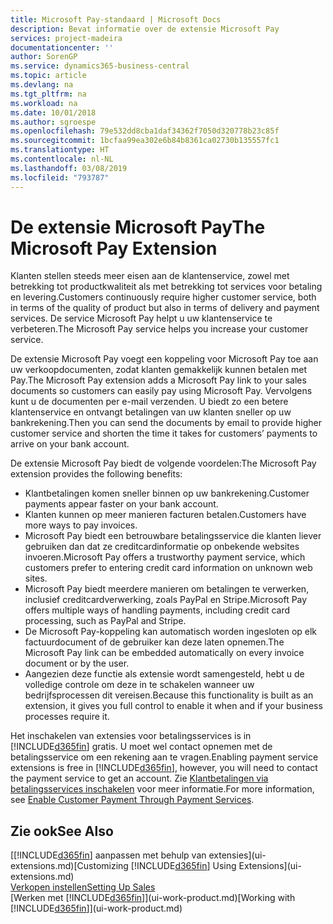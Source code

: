 ```yaml
---
title: Microsoft Pay-standaard | Microsoft Docs
description: Bevat informatie over de extensie Microsoft Pay
services: project-madeira
documentationcenter: ''
author: SorenGP
ms.service: dynamics365-business-central
ms.topic: article
ms.devlang: na
ms.tgt_pltfrm: na
ms.workload: na
ms.date: 10/01/2018
ms.author: sgroespe
ms.openlocfilehash: 79e532dd8cba1daf34362f7050d320778b23c85f
ms.sourcegitcommit: 1bcfaa99ea302e6b84b8361ca02730b135557fc1
ms.translationtype: HT
ms.contentlocale: nl-NL
ms.lasthandoff: 03/08/2019
ms.locfileid: "793787"
---
```

# <a name="the-microsoft-pay-extension"></a><span data-ttu-id="eeefd-103">De extensie Microsoft Pay</span><span class="sxs-lookup"><span data-stu-id="eeefd-103">The Microsoft Pay Extension</span></span>
<span data-ttu-id="eeefd-104">Klanten stellen steeds meer eisen aan de klantenservice, zowel met betrekking tot productkwaliteit als met betrekking tot services voor betaling en levering.</span><span class="sxs-lookup"><span data-stu-id="eeefd-104">Customers continuously require higher customer service, both in terms of the quality of product but also in terms of delivery and payment services.</span></span> <span data-ttu-id="eeefd-105">De service Microsoft Pay helpt u uw klantenservice te verbeteren.</span><span class="sxs-lookup"><span data-stu-id="eeefd-105">The Microsoft Pay service helps you increase your customer service.</span></span>

<span data-ttu-id="eeefd-106">De extensie Microsoft Pay voegt een koppeling voor Microsoft Pay toe aan uw verkoopdocumenten, zodat klanten gemakkelijk kunnen betalen met Pay.</span><span class="sxs-lookup"><span data-stu-id="eeefd-106">The Microsoft Pay extension adds a Microsoft Pay link to your sales documents so customers can easily pay using Microsoft Pay.</span></span> <span data-ttu-id="eeefd-107">Vervolgens kunt u de documenten per e-mail verzenden. U biedt zo een betere klantenservice en ontvangt betalingen van uw klanten sneller op uw bankrekening.</span><span class="sxs-lookup"><span data-stu-id="eeefd-107">Then you can send the documents by email to provide higher customer service and shorten the time it takes for customers’ payments to arrive on your bank account.</span></span>

<span data-ttu-id="eeefd-108">De extensie Microsoft Pay biedt de volgende voordelen:</span><span class="sxs-lookup"><span data-stu-id="eeefd-108">The Microsoft Pay extension provides the following benefits:</span></span>
- <span data-ttu-id="eeefd-109">Klantbetalingen komen sneller binnen op uw bankrekening.</span><span class="sxs-lookup"><span data-stu-id="eeefd-109">Customer payments appear faster on your bank account.</span></span>
- <span data-ttu-id="eeefd-110">Klanten kunnen op meer manieren facturen betalen.</span><span class="sxs-lookup"><span data-stu-id="eeefd-110">Customers have more ways to pay invoices.</span></span>
- <span data-ttu-id="eeefd-111">Microsoft Pay biedt een betrouwbare betalingsservice die klanten liever gebruiken dan dat ze creditcardinformatie op onbekende websites invoeren.</span><span class="sxs-lookup"><span data-stu-id="eeefd-111">Microsoft Pay offers a trustworthy payment service, which customers prefer to entering credit card information on unknown web sites.</span></span>
- <span data-ttu-id="eeefd-112">Microsoft Pay biedt meerdere manieren om betalingen te verwerken, inclusief creditcardverwerking, zoals PayPal en Stripe.</span><span class="sxs-lookup"><span data-stu-id="eeefd-112">Microsoft Pay offers multiple ways of handling payments, including credit card processing, such as PayPal and Stripe.</span></span>
- <span data-ttu-id="eeefd-113">De Microsoft Pay-koppeling kan automatisch worden ingesloten op elk factuurdocument of de gebruiker kan deze laten opnemen.</span><span class="sxs-lookup"><span data-stu-id="eeefd-113">The Microsoft Pay link can be embedded automatically on every invoice document or by the user.</span></span>
- <span data-ttu-id="eeefd-114">Aangezien deze functie als extensie wordt samengesteld, hebt u de volledige controle om deze in te schakelen wanneer uw bedrijfsprocessen dit vereisen.</span><span class="sxs-lookup"><span data-stu-id="eeefd-114">Because this functionality is built as an extension, it gives you full control to enable it when and if your business processes require it.</span></span>

<span data-ttu-id="eeefd-115">Het inschakelen van extensies voor betalingsservices is in [!INCLUDE[d365fin](includes/d365fin_md.md)] gratis. U moet wel contact opnemen met de betalingsservice om een rekening aan te vragen.</span><span class="sxs-lookup"><span data-stu-id="eeefd-115">Enabling payment service extensions is free in [!INCLUDE[d365fin](includes/d365fin_md.md)], however, you will need to contact the payment service to get an account.</span></span> <span data-ttu-id="eeefd-116">Zie [Klantbetalingen via betalingsservices inschakelen](sales-how-enable-payment-service-extensions.md) voor meer informatie.</span><span class="sxs-lookup"><span data-stu-id="eeefd-116">For more information, see [Enable Customer Payment Through Payment Services](sales-how-enable-payment-service-extensions.md).</span></span>

## <a name="see-also"></a><span data-ttu-id="eeefd-117">Zie ook</span><span class="sxs-lookup"><span data-stu-id="eeefd-117">See Also</span></span>
<span data-ttu-id="eeefd-118">[[!INCLUDE[d365fin](includes/d365fin_md.md)] aanpassen met behulp van extensies](ui-extensions.md)</span><span class="sxs-lookup"><span data-stu-id="eeefd-118">[Customizing [!INCLUDE[d365fin](includes/d365fin_md.md)] Using Extensions](ui-extensions.md)</span></span>  
[<span data-ttu-id="eeefd-119">Verkopen instellen</span><span class="sxs-lookup"><span data-stu-id="eeefd-119">Setting Up Sales</span></span>](sales-setup-sales.md)  
<span data-ttu-id="eeefd-120">[Werken met [!INCLUDE[d365fin](includes/d365fin_md.md)]](ui-work-product.md)</span><span class="sxs-lookup"><span data-stu-id="eeefd-120">[Working with [!INCLUDE[d365fin](includes/d365fin_md.md)]](ui-work-product.md)</span></span>
